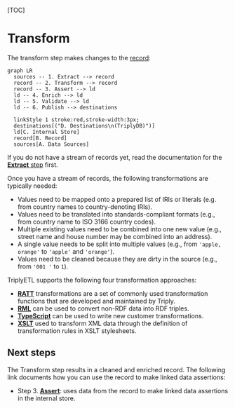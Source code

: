 [TOC]

# Transform

The transform step makes changes to the [record](../generic/record.md):

```mermaid
graph LR
  sources -- 1. Extract --> record
  record -- 2. Transform --> record
  record -- 3. Assert --> ld
  ld -- 4. Enrich --> ld
  ld -- 5. Validate --> ld
  ld -- 6. Publish --> destinations

  linkStyle 1 stroke:red,stroke-width:3px;
  destinations[("D. Destinations\n(TriplyDB)")]
  ld[C. Internal Store]
  record[B. Record]
  sources[A. Data Sources]
```

If you do not have a stream of records yet, read the documentation for the [**Extract** step](../extract/index.md) first.

Once you have a stream of records, the following transformations are typically needed:

- Values need to be mapped onto a prepared list of IRIs or literals (e.g. from country names to country-denoting IRIs).
- Values need to be translated into standards-compliant formats (e.g., from country name to ISO 3166 country codes).
- Multiple existing values need to be combined into one new value (e.g., street name and house number may be combined into an address).
- A single value needs to be split into multiple values (e.g., from `'apple, orange'` to `'apple'` and `'orange'`).
- Values need to be cleaned because they are dirty in the source (e.g., from `'001 '` to `1`).

TriplyETL supports the following four transformation approaches:

- [**RATT**](./ratt.md) transformations are a set of commonly used transformation functions that are developed and maintained by Triply.
- [**RML**](./rml.md) can be used to convert non-RDF data into RDF triples.
- [**TypeScript**](./typescript.md) can be used to write new customer transformations.
- [**XSLT**](./xslt.md) used to transform XML data through the definition of transformation rules in XSLT stylesheets.



## Next steps

The Transform step results in a cleaned and enriched record. The following link documents how you can use the record to make linked data assertions:

- Step 3. [**Assert**](../assert/index.md): uses data from the record to make linked data assertions in the internal store.
